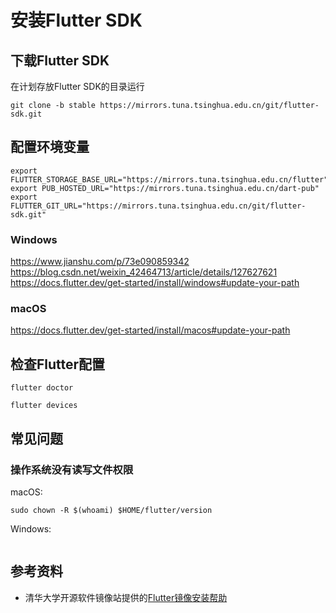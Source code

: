 # 安装Flutter SDK

## 下载Flutter SDK

在计划存放Flutter SDK的目录运行

```shell
git clone -b stable https://mirrors.tuna.tsinghua.edu.cn/git/flutter-sdk.git
```

## 配置环境变量

```shell
export FLUTTER_STORAGE_BASE_URL="https://mirrors.tuna.tsinghua.edu.cn/flutter"
export PUB_HOSTED_URL="https://mirrors.tuna.tsinghua.edu.cn/dart-pub"
export FLUTTER_GIT_URL="https://mirrors.tuna.tsinghua.edu.cn/git/flutter-sdk.git"
```

### Windows

https://www.jianshu.com/p/73e090859342
https://blog.csdn.net/weixin_42464713/article/details/127627621
https://docs.flutter.dev/get-started/install/windows#update-your-path

### macOS

https://docs.flutter.dev/get-started/install/macos#update-your-path

## 检查Flutter配置

```shell
flutter doctor
```

```shell
flutter devices
```

## 常见问题

### 操作系统没有读写文件权限

macOS:

```shell
sudo chown -R $(whoami) $HOME/flutter/version
```

Windows:

```shell

```

## 参考资料

- 清华大学开源软件镜像站提供的[Flutter镜像安装帮助](https://mirrors.tuna.tsinghua.edu.cn/help/flutter/)
